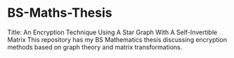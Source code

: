 # BS-Maths-Thesis
Title: An Encryption Technique Using A Star Graph With A Self-Invertible Matrix
This repository has my BS Mathematics thesis discussing encryption methods based on graph theory and matrix transformations.
